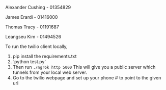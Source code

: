 Alexander Cushing - 01354829 

James Erardi - 01416000

Thomas Tracy - 01191687 

Leangseu Kim - 01494526


To run the twilio client locally, 

1. pip install the requirements.txt
2. `python test.py'
3. Then run `./ngrok http 5000`
  This will give you a public server which tunnels from your local web server. 
4. Go to the twilio webpage and set up your phone # to point to the given url

